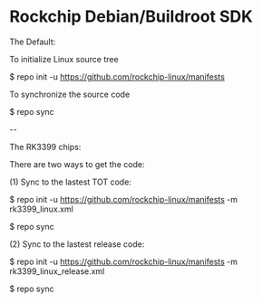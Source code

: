 # Rockchip Debian/Buildroot SDK

The Default:

To initialize Linux source tree

$ repo init -u https://github.com/rockchip-linux/manifests

To synchronize the source code

$ repo sync

--

The RK3399 chips:

There are two ways to get the code:

(1) Sync to the lastest TOT code:

$ repo init -u https://github.com/rockchip-linux/manifests -m rk3399_linux.xml

$ repo sync

(2) Sync to the lastest release code:

$ repo init -u https://github.com/rockchip-linux/manifests -m rk3399_linux_release.xml

$ repo sync
